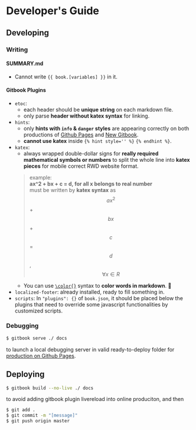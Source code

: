 # Developer's Guide

## Developing

### Writing

#### SUMMARY.md
- Cannot write `{{ book.[variables] }}` in it.

#### Gitbook Plugins
- `etoc`:
  - each header should be **unique string** on each markdown file.
  - only parse **header without katex syntax** for linking.
- `hints`:
  - only **hints with `info` & `danger` styles** are appearing correctly on both productions of [Github Pages][Github Pages Version] and [New Gitbook][New Gitbook Version].
  - **cannot use katex** inside `{% hint style='' %}` `{% endhint %}`.
- `katex`:
  - always wrapped double-dollar signs for **really required mathematical symbols or numbers** to split the whole line into **katex pieces** for mobile correct RWD website format.
  > example:  
  > **ax^2 + bx + c = d, for all x belongs to real number**  
  > must be written by **katex syntax** as  
  > $$ ax^2 $$ + $$ bx $$ + $$ c $$ = $$ d $$, $$ \forall x \in R $$
  - You can use [`\color{}`](https://katex.org/docs/supported.html#style-color-size-and-font "KaTex Supported Functions") syntax to **color words in markdown**. :art:
- `localized-footer`: already installed, ready to fill something in.
- `scripts`: In `"plugins": {}` of `book.json`, it should be placed below the plugins that need to override some javascript functionalities by customized scripts.

### Debugging
```bash
$ gitbook serve ./ docs
```
to launch a local debugging server in valid ready-to-deploy folder for [production on Github Pages][Github Pages Version].

## Deploying

```bash
$ gitbook build --no-live ./ docs
```
to avoid adding gitbook plugin livereload into online produciton, and then
```bash
$ git add .
$ git commit -m "[message]"
$ git push origin master
```

[Github Pages Version]: https://saberliou.github.io/PrepareCSEMaster/ "Github Pages Version"
[New Gitbook Version]: https://saberliou.gitbook.io/preparecsemaster/ "New Gitbook Version"